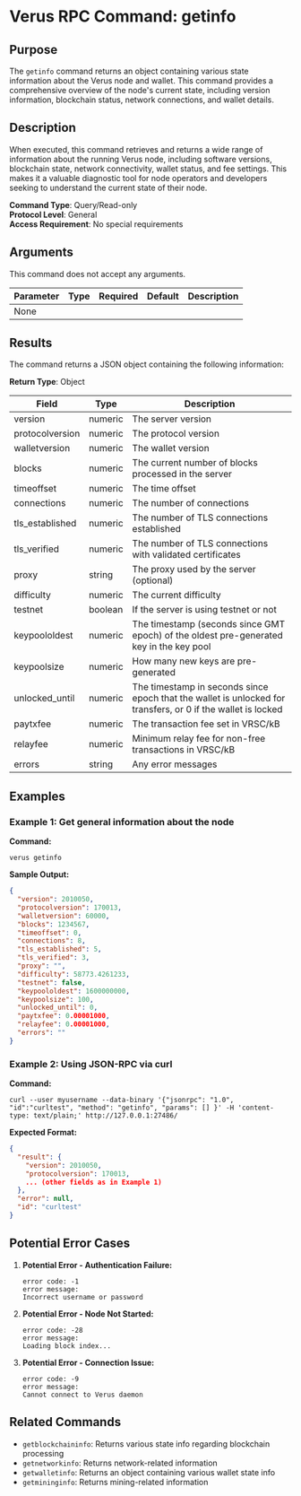 # Verus RPC Command: getinfo

## Purpose
The `getinfo` command returns an object containing various state information about the Verus node and wallet. This command provides a comprehensive overview of the node's current state, including version information, blockchain status, network connections, and wallet details.

## Description
When executed, this command retrieves and returns a wide range of information about the running Verus node, including software versions, blockchain state, network connectivity, wallet status, and fee settings. This makes it a valuable diagnostic tool for node operators and developers seeking to understand the current state of their node.

**Command Type**: Query/Read-only  
**Protocol Level**: General  
**Access Requirement**: No special requirements

## Arguments
This command does not accept any arguments.

| Parameter | Type | Required | Default | Description |
|-----------|------|----------|---------|-------------|
| None | | | | |

## Results
The command returns a JSON object containing the following information:

**Return Type**: Object

| Field | Type | Description |
|-------|------|-------------|
| version | numeric | The server version |
| protocolversion | numeric | The protocol version |
| walletversion | numeric | The wallet version |
| blocks | numeric | The current number of blocks processed in the server |
| timeoffset | numeric | The time offset |
| connections | numeric | The number of connections |
| tls_established | numeric | The number of TLS connections established |
| tls_verified | numeric | The number of TLS connections with validated certificates |
| proxy | string | The proxy used by the server (optional) |
| difficulty | numeric | The current difficulty |
| testnet | boolean | If the server is using testnet or not |
| keypoololdest | numeric | The timestamp (seconds since GMT epoch) of the oldest pre-generated key in the key pool |
| keypoolsize | numeric | How many new keys are pre-generated |
| unlocked_until | numeric | The timestamp in seconds since epoch that the wallet is unlocked for transfers, or 0 if the wallet is locked |
| paytxfee | numeric | The transaction fee set in VRSC/kB |
| relayfee | numeric | Minimum relay fee for non-free transactions in VRSC/kB |
| errors | string | Any error messages |

## Examples

### Example 1: Get general information about the node

**Command:**
```
verus getinfo
```

**Sample Output:**
```json
{
  "version": 2010050,
  "protocolversion": 170013,
  "walletversion": 60000,
  "blocks": 1234567,
  "timeoffset": 0,
  "connections": 8,
  "tls_established": 5,
  "tls_verified": 3,
  "proxy": "",
  "difficulty": 58773.4261233,
  "testnet": false,
  "keypoololdest": 1600000000,
  "keypoolsize": 100,
  "unlocked_until": 0,
  "paytxfee": 0.00001000,
  "relayfee": 0.00001000,
  "errors": ""
}
```

### Example 2: Using JSON-RPC via curl

**Command:**
```
curl --user myusername --data-binary '{"jsonrpc": "1.0", "id":"curltest", "method": "getinfo", "params": [] }' -H 'content-type: text/plain;' http://127.0.0.1:27486/
```

**Expected Format:**
```json
{
  "result": {
    "version": 2010050,
    "protocolversion": 170013,
    ... (other fields as in Example 1)
  },
  "error": null,
  "id": "curltest"
}
```

## Potential Error Cases

1. **Potential Error - Authentication Failure:**
   ```
   error code: -1
   error message:
   Incorrect username or password
   ```

2. **Potential Error - Node Not Started:**
   ```
   error code: -28
   error message:
   Loading block index...
   ```

3. **Potential Error - Connection Issue:**
   ```
   error code: -9
   error message:
   Cannot connect to Verus daemon
   ```

## Related Commands
- `getblockchaininfo`: Returns various state info regarding blockchain processing
- `getnetworkinfo`: Returns network-related information
- `getwalletinfo`: Returns an object containing various wallet state info
- `getmininginfo`: Returns mining-related information
